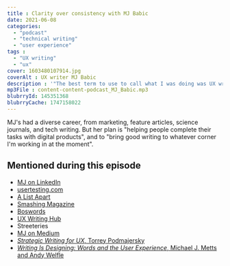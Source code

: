 ```yaml
---
title : Clarity over consistency with MJ Babic
date: 2021-06-08
categories:
  - "podcast"
  - "technical writing"
  - "user experience"
tags :
  - "UX writing"
  - "ux"
cover: 1603480107914.jpg
coverAlt : UX writer MJ Babic
description : '"The best term to use to call what I was doing was UX writing" says UX Writer MJ Babic.'
mp3File : content-content-podcast_MJ_Babic.mp3
blubrryId: 145351368
blubrryCache: 1747158022
---
```


MJ's had a diverse career, from marketing, feature articles, science journals, and tech writing. But her plan is "helping people complete their tasks with digital products", and to "bring good writing to whatever corner I'm working in at the moment".

## Mentioned during this episode

- [MJ on LinkedIn](https://www.linkedin.com/in/maryjeanbabic/)
- [usertesting.com](http://usertesting.com)
- [A List Apart](https://alistapart.com/)
- [Smashing Magazine](https://www.smashingmagazine.com)
- [Boswords](https://www.boswords.org/)
- [UX Writing Hub](https://uxwritinghub.com/)
- Streeteries
- [MJ on Medium](https://mjbabic.medium.com/)
- [_Strategic Writing for UX_, Torrey Podmajersky](https://www.torreypodmajersky.com/)
- [_Writing Is Designing: Words and the User Experience_, Michael J. Metts and Andy Welfle](https://smile.amazon.com/dp/B082J3Z8R1/ref=dp-kindle-redirect?_encoding=UTF8&btkr=1)
